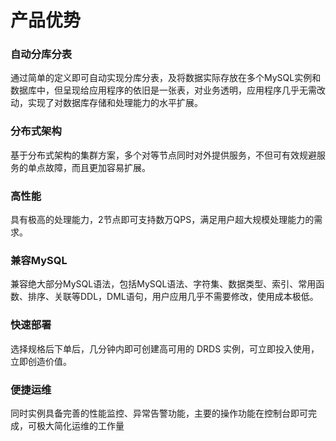 # 产品优势

### 自动分库分表
通过简单的定义即可自动实现分库分表，及将数据实际存放在多个MySQL实例和数据库中，但呈现给应用程序的依旧是一张表，对业务透明，应用程序几乎无需改动，实现了对数据库存储和处理能力的水平扩展。

### 分布式架构
基于分布式架构的集群方案，多个对等节点同时对外提供服务，不但可有效规避服务的单点故障，而且更加容易扩展。

### 高性能
具有极高的处理能力，2节点即可支持数万QPS，满足用户超大规模处理能力的需求。

### 兼容MySQL
兼容绝大部分MySQL语法，包括MySQL语法、字符集、数据类型、索引、常用函数、排序、关联等DDL，DML语句，用户应用几乎不需要修改，使用成本极低。

### 快速部署
选择规格后下单后，几分钟内即可创建高可用的 DRDS 实例，可立即投入使用，立即创造价值。

### 便捷运维
同时实例具备完善的性能监控、异常告警功能，主要的操作功能在控制台即可完成，可极大简化运维的工作量
